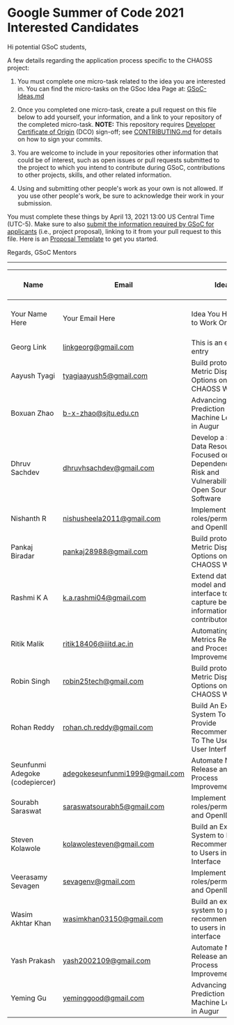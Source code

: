 # Google Summer of Code 2021 Interested Candidates

Hi potential GSoC students,

A few details regarding the application process specific to the CHAOSS project:

1) You must complete one micro-task related to the idea you are interested in. You can find the micro-tasks on the GSoc Idea Page at: [GSoC-Ideas.md](./GSoC-Ideas.md)

2) Once you completed one micro-task, create a pull request on this file below to add yourself, your information, and a link to your repository of the completed micro-task. **NOTE:** This repository requires [Developer Certificate of Origin](https://developercertificate.org/) (DCO) sign-off; see [CONTRIBUTING.md](https://github.com/chaoss/governance/blob/master/CONTRIBUTING.md#code-or-document-change-contributions-github-interface) for details on how to sign your commits.

3) You are welcome to include in your repositories other information that could be of interest, such as open issues or pull requests submitted to the project to which you intend to contribute during GSoC, contributions to other projects, skills, and other related information.

4) Using and submitting other people's work as your own is not allowed. If you use other people's work, be sure to acknowledge their work in your submission.

You must complete these things by April 13, 2021 13:00 US Central Time (UTC-5). Make sure to also [submit the information required by GSoC for applicants](https://summerofcode.withgoogle.com/) (i.e., project proposal), linking to it from your pull request to this file. Here is an [Proposal Template](https://docs.google.com/document/d/1YZez6_hgp2dBybEsMZoQ-ONB9IawK4_OPISLHe9Tjew/edit) to get you started.

Regards,
GSoC Mentors

------

| Name | Email | Idea | Micro-Task Repository | Project Proposal | Submitted on GSOC | 
| --- | --- | --- | --- | --- | --- |
| Your Name Here | Your Email Here |  Idea You Hoping to Work On | Link to your Mico-task Repo | Link to Your Proposal | YES/NO |
| Georg Link | linkgeorg@gmail.com | This is an example entry | [Micro-task](https://github.com/chaoss/governance/blob/master/GSoC-Ideas.md) | [Proposal Template](https://docs.google.com/document/d/1YZez6_hgp2dBybEsMZoQ-ONB9IawK4_OPISLHe9Tjew/edit) | NO |
| Aayush Tyagi | tyagiaayush5@gmail.com | Build prototype Metric Display Options on CHAOSS Website | [Micro-Task](https://aayushtyagi1.github.io/chaoss-microtask-GSoC-21.github.io/) | [Proposal](https://docs.google.com/document/d/1ozY2mTOq8YJtKy-VQq-Ll_u1Mav04_AwGu0wxlBaeRM/edit?usp=sharing) | YES |
| Boxuan Zhao | b-x-zhao@sjtu.edu.cn | Advancing Risk Prediction With Machine Learning in Augur | [Micro-task](https://github.com/BoxuanZhao/augur) | [Proposal](https://docs.google.com/document/d/1VJb2vbmq2CY1_PZbs91qT7mmAXF85440aM3ar9yL7I8/edit?usp=sharing) | YES |
| Dhruv Sachdev | dhruvhsachdev@gmail.com | Develop a Shared Data Resource Focused on Dependencies, Risk and Vulnerabilities in Open Source Software | [Micro-task](https://github.com/Dhruv-Sachdev1313/microtasks-chaoss-2021) | [Proposal](https://docs.google.com/document/d/1c1pNL9umsUlCO49zeUm6vT9zYvbtqTmbSZsVVEGFQ9Y/edit?usp=sharing) | YES |
| Nishanth R | nishusheela2011@gmail.com | Implement user roles/permissions and OpenID | [Micro-tasks](https://github.com/AllMight2099/grimoirelab-microtasks) | [Proposal](https://docs.google.com/document/d/1ay7jieasAumB3ymYYNU47rP9yQSfAW6zhdcKv4XuleI/edit#) | YES |
| Pankaj Biradar | pankaj28988@gmail.com | Build prototype Metric Display Options on CHAOSS Website | [Micro-task](https://github.com/pankaj892/CHAOSS-task) | [Proposal](https://docs.google.com/document/d/1RiErLUDrfcRfbdM5WOk5E72xpqwtGuWB8p-N8bZSZE8/edit?usp=sharing) | YES |
| Rashmi K A | k.a.rashmi04@gmail.com | Extend data model and user interface to capture better information about contributors | [Micro-task](https://github.com/Rashmi-K-A/chaoss-sortinghat) | [Proposal](https://docs.google.com/document/d/1oUd-G-N4VXh77FRI4PTSWJHoVxGt2WZDNu7JwuFMbW4/edit?usp=sharing) | YES |
| Ritik Malik | ritik18406@iiitd.ac.in | Automating Metrics Release and Process Improvement | [Micro-task](https://github.com/ritik-malik/Microtasks) | [Proposal](https://docs.google.com/document/d/1bt-C_e10NB9wqYFVL3AgBwMN0JaelVHMznVBgFmoR-0/edit?usp=sharing) | YES |
| Robin Singh | robin25tech@gmail.com| Build prototype Metric Display Options on CHAOSS Website | [Micro-Task](https://github.com/robin025/CHAOSS-Micro-Task)  | [Proposal](https://docs.google.com/document/d/1FMzwaZjb8mu5UrOfTcECh9xh1J84mo8rKfRsBRk515E/edit?usp=sharing) | YES |
| Rohan Reddy | rohan.ch.reddy@gmail.com | Build An Expert System To Provide Recommendations To The User In A User Interface | [Microtasks](https://github.com/rohanreddych/chaoss-microtasks) | [Proposal](https://docs.google.com/document/d/1W9eW0Qd-QteZdWJlTTHEKAl5D8KVxoKPgME_RGdRFtE/edit?usp=sharing) | YES |
| Seunfunmi Adegoke (codepiercer) | adegokeseunfunmi1999@gmail.com | Automate Metrics Release and Process Improvement | [Micro-task](https://github.com/seun-beta/Microtasks)  | [Proposal](https://docs.google.com/document/d/1RczgixFOY1V3KOHuLMyrm-e33ItnVZD6Cm26oI-muSs/edit?usp=sharing) | YES |
| Sourabh Saraswat | saraswatsourabh5@gmail.com | Implement user roles/permissions and OpenID | [Micro-task](https://github.com/SourabhSaraswat-191939/GSoC-chaoss-microtasks) | [Proposal](https://docs.google.com/document/d/1_4VhenTS9VmYEZVBLrG0O1WbQ1qW41NuTIKaifeQEUE/edit?usp=sharing) | YES |
| Steven Kolawole | kolawolesteven@gmail.com | Build an Expert System to Provide Recommendations to Users in a User Interface | [Micro-tasks](https://github.com/SteveKola/grimoirelab-microtasks) | [Proposal](https://docs.google.com/document/d/1jwc6pugvrBMLkmEBZVjQsIryieCc7NoKIJsLLzxKXps/edit?usp=sharing) | YES |
| Veerasamy Sevagen | sevagenv@gmail.com | Implement user roles/permissions and OpenID | [Micro-task](https://github.com/VSevagen/chaoss-microtasks) | [Proposal](https://docs.google.com/document/d/12HH906PcyexTFovHYcpTXsoABf7ZCZMZWP94DMDAjAI/edit?usp=sharing) | YES |
| Wasim Akhtar Khan | wasimkhan03150@gmail.com | Build an expert system to provide recommendations to users in a user interface | [Micro-task](https://github.com/WasimAkhtarKhan/Micro-Tasks-CHAOSS) | [Proposal](https://docs.google.com/document/d/1FfAN_z1lbiFupy8LfGVqJXhbOXwZW4K-0V1ZvyqLQvs/edit?usp=sharing) | YES |
| Yash Prakash | yash2002109@gmail.com | Automate Metrics Release and Process Improvement | [Micro-task](https://github.com/yash2002109/GSoC-21-Microtasks) | [Proposal](https://docs.google.com/document/d/1RyPQTUrSO5LWLOBXaucZ1E2wXfhI-BmC_o9nO1WxPzM/edit?usp=sharing) | YES |
| Yeming Gu | yeminggood@gmail.com | Advancing Risk Prediction With Machine Learning in Augur | [Micro-task](https://github.com/gymgym1212/augur-microtask) | [Proposal](https://docs.google.com/document/d/1fIPRPk8Odhi2fEi4LrNz7WWoGDNAe6FzjzghVLVljOU/edit?usp=sharing) | YES |

